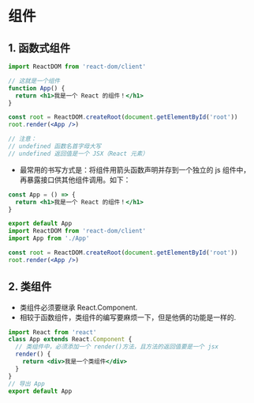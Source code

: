 # 组件

## 1. 函数式组件

```jsx
import ReactDOM from 'react-dom/client'

// 这就是一个组件
function App() {
  return <h1>我是一个 React 的组件！</h1>
}

const root = ReactDOM.createRoot(document.getElementById('root'))
root.render(<App />)

// 注意：
// undefined 函数名首字母大写
// undefined 返回值是一个 JSX（React 元素）
```

- 最常用的书写方式是：将组件用箭头函数声明并存到一个独立的 js 组件中，再暴露接口供其他组件调用。如下：

```jsx
const App = () => {
  return <h1>我是一个 React 的组件！</h1>
}

export default App
import ReactDOM from 'react-dom/client'
import App from './App'

const root = ReactDOM.createRoot(document.getElementById('root'))
root.render(<App />)
```

## 2. 类组件

- 类组件必须要继承 React.Component.
- 相较于函数组件，类组件的编写要麻烦一下，但是他俩的功能是一样的.

```jsx
import React from 'react'
class App extends React.Component {
  // 类组件中，必须添加一个 render()方法，且方法的返回值要是一个 jsx
  render() {
    return <div>我是一个类组件</div>
  }
}
// 导出 App
export default App
```
